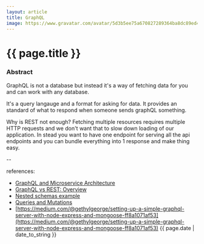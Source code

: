 ```yaml
---
layout: article
title: GraphQL
image: https://www.gravatar.com/avatar/5d3b5ee75a670827289364ba8dc89ed4?s=256&d=identicon&r=PG
---
```

# {{ page.title }}

### Abstract

GraphQL is not a database but instead it's a way of fetching data for you and can work with any database.

It's a query langauge and a format for asking for data. It provides an standard of what to respond when someone sends graphQL something. 

Why is REST not enough? Fetching multiple resources requires multiple HTTP requests and we don't want that to slow down loading of our application. In stead you want to have one endpoint for serving all the api endpoints and you can bundle everything into 1 response and make thing easy. 

--

references:

* [GraphQL and Microservice Architecture](http://stackoverflow.com/questions/38071714/graphql-and-microservice-architecture)
* [GraphQL vs REST: Overview](https://philsturgeon.uk/api/2017/01/24/graphql-vs-rest-overview/)
* [Nested schemas example](https://gist.github.com/xpepermint/7376b8c67caa926e19d2)
* [Queries and Mutations](http://graphql.org/learn/queries/)
* [https://medium.com/@gethylgeorge/setting-up-a-simple-graphql-server-with-node-express-and-mongoose-ff8a1071af53](https://medium.com/@gethylgeorge/setting-up-a-simple-graphql-server-with-node-express-and-mongoose-ff8a1071af53)
{{ page.date | date_to_string }}

